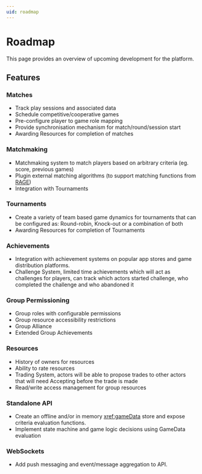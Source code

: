 ```yaml
---
uid: roadmap
---
```


# Roadmap
This page provides an overview of upcoming development for the platform. 

## Features

### Matches 
* Track play sessions and associated data
* Schedule competitive/cooperative games
* Pre-configure player to game role mapping
* Provide synchronisation mechanism for match/round/session start
* Awarding Resources for completion of matches

### Matchmaking
* Matchmaking system to match players based on arbitrary criteria (eg. score, previous games)
* Plugin external matching algorithms (to support matching functions from [RAGE](http://rageproject.eu/))
* Integration with Tournaments

### Tournaments
* Create a variety of team based game dynamics for tournaments that can be configured as: Round-robin, Knock-out or a combination of both
* Awarding Resources for completion of Tournaments

### Achievements
* Integration with achievement systems on popular app stores and game distribution platforms.
* Challenge System, limited time achievements which will act as challenges for players, can track which actors started challenge, who completed the challenge and who abandoned it

### Group Permissioning
* Group roles with configurable permissions
* Group resource accessibility restrictions
* Group Alliance
* Extended Group Achievements

### Resources
* History of owners for resources
* Ability to rate resources
* Trading System, actors will be able to propose trades to other actors that will need Accepting before the trade is made
* Read/write access management for group resources

### Standalone API
* Create an offline and/or in memory <xref:gameData> store and expose criteria evaluation functions.
* Implement state machine and game logic decisions using GameData evaluation

### WebSockets
* Add push messaging and event/message aggregation to API.